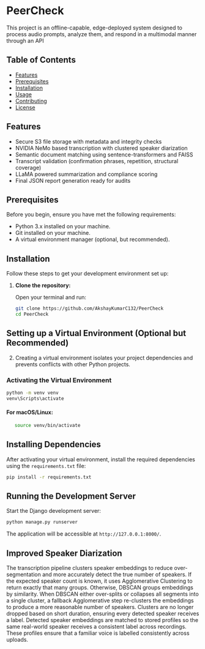 # PeerCheck

This project is an offline-capable, edge-deployed system designed to process audio prompts, analyze them, and respond in a multimodal manner through an API

## Table of Contents

- [Features](#features)
- [Prerequisites](#prerequisites)
- [Installation](#installation)
- [Usage](#usage)
- [Contributing](#contributing)
- [License](#license)

## Features
- Secure S3 file storage with metadata and integrity checks
- NVIDIA NeMo based transcription with clustered speaker diarization
- Semantic document matching using sentence-transformers and FAISS
- Transcript validation (confirmation phrases, repetition, structural coverage)
- LLaMA powered summarization and compliance scoring
- Final JSON report generation ready for audits

## Prerequisites

Before you begin, ensure you have met the following requirements:

- Python 3.x installed on your machine.
- Git installed on your machine.
- A virtual environment manager (optional, but recommended).

## Installation

Follow these steps to get your development environment set up:

1. **Clone the repository:**

   Open your terminal and run:

   ```bash
   git clone https://github.com/AkshayKumarC132/PeerCheck
   cd PeerCheck

## Setting up a Virtual Environment (Optional but Recommended)

2. Creating a virtual environment isolates your project dependencies and prevents conflicts with other Python projects.
### Activating the Virtual Environment 

   ```bash
   python -m venv venv
   venv\Scripts\activate
   ```

#### For macOS/Linux:
```bash
   source venv/bin/activate
```
## Installing Dependencies

After activating your virtual environment, install the required dependencies using the `requirements.txt` file:
```bash
pip install -r requirements.txt
```

## Running the Development Server

Start the Django development server:
```bash
python manage.py runserver
```

The application will be accessible at `http://127.0.0.1:8000/`.

## Improved Speaker Diarization

The transcription pipeline clusters speaker embeddings to reduce
over-segmentation and more accurately detect the true number of speakers.
If the expected speaker count is known, it uses Agglomerative Clustering to
return exactly that many groups. Otherwise, DBSCAN groups embeddings by
similarity. When DBSCAN either over-splits or collapses all segments into a
single cluster, a fallback Agglomerative step re-clusters the embeddings to
produce a more reasonable number of speakers. Clusters are no longer dropped
based on short duration, ensuring every detected speaker receives a label.
Detected speaker embeddings are matched to stored profiles so the same
real-world speaker receives a consistent label across recordings. These
profiles ensure that a familiar voice is labelled consistently across
uploads.
